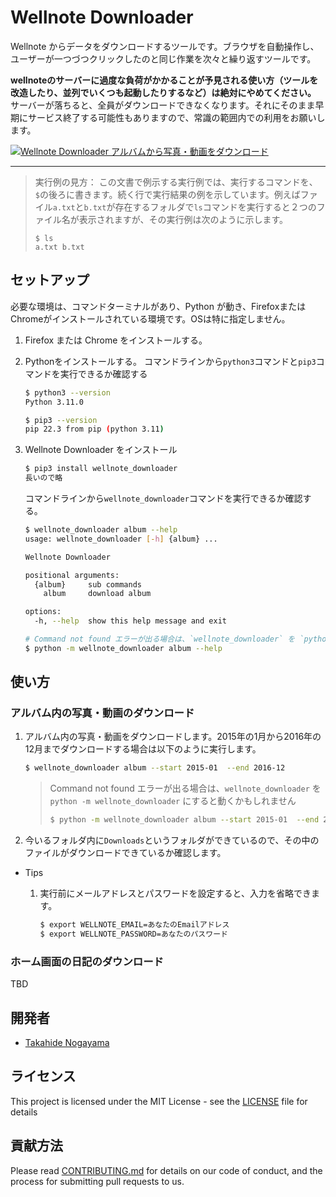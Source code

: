 # Wellnote Downloader



Wellnote からデータをダウンロードするツールです。ブラウザを自動操作し、ユーザーが一つづつクリックしたのと同じ作業を次々と繰り返すツールです。



**wellnoteのサーバーに過度な負荷がかかることが予見される使い方（ツールを改造したり、並列でいくつも起動したりするなど）は絶対にやめてください。** サーバーが落ちると、全員がダウンロードできなくなります。それにそのまま早期にサービス終了する可能性もありますので、常識の範囲内での利用をお願いします。



[![Wellnote Downloader アルバムから写真・動画をダウンロード](https://user-images.githubusercontent.com/11750755/206524695-38bffc61-b4ac-4802-a810-13b8cc824e83.png)](https://youtu.be/o0UrRwXwCeI)

----



> 実行例の見方： この文書で例示する実行例では、実行するコマンドを、`$`の後ろに書きます。続く行で実行結果の例を示しています。例えばファイル`a.txt`と`b.txt`が存在するフォルダで`ls`コマンドを実行すると２つのファイル名が表示されますが、その実行例は次のように示します。
>
> ```
> $ ls
> a.txt b.txt



## セットアップ



必要な環境は、コマンドターミナルがあり、Python が動き、FirefoxまたはChromeがインストールされている環境です。OSは特に指定しません。



1. Firefox または Chrome をインストールする。
2. Pythonをインストールする。
    コマンドラインから`python3`コマンドと`pip3`コマンドを実行できるか確認する
    
    ```sh
    $ python3 --version
    Python 3.11.0
    
    $ pip3 --version 
    pip 22.3 from pip (python 3.11)
    ```
3. Wellnote Downloader をインストール
    ```bash
    $ pip3 install wellnote_downloader
    長いので略
    ```
    
    コマンドラインから`wellnote_downloader`コマンドを実行できるか確認する。
    ```sh
    $ wellnote_downloader album --help
    usage: wellnote_downloader [-h] {album} ...
    
    Wellnote Downloader
    
    positional arguments:
      {album}     sub commands
        album     download album
    
    options:
      -h, --help  show this help message and exit
    
    # Command not found エラーが出る場合は、`wellnote_downloader` を `python -m wellnote_downloader` にすると動くかもしれません
    $ python -m wellnote_downloader album --help
    
    ```



## 使い方



### アルバム内の写真・動画のダウンロード



1. アルバム内の写真・動画をダウンロードします。2015年の1月から2016年の12月までダウンロードする場合は以下のように実行します。
    ```sh
    $ wellnote_downloader album --start 2015-01  --end 2016-12
    ```

    
    
    > Command not found エラーが出る場合は、`wellnote_downloader` を `python -m wellnote_downloader` にすると動くかもしれません
    > ```sh
    > $ python -m wellnote_downloader album --start 2015-01  --end 2016-12
    > ```
    
    
    
2. 今いるフォルダ内に`Downloads`というフォルダができているので、その中のファイルがダウンロードできているか確認します。






- Tips

    1. 実行前にメールアドレスとパスワードを設定すると、入力を省略できます。
        ```sh
        $ export WELLNOTE_EMAIL=あなたのEmailアドレス
        $ export WELLNOTE_PASSWORD=あなたのパスワード
        ```



### ホーム画面の日記のダウンロード



TBD



## 開発者

- [Takahide Nogayama](https://github.com/nogayama)

## ライセンス

This project is licensed under the MIT License - see the [LICENSE](./LICENSE) file for details



## 貢献方法

Please read [CONTRIBUTING.md](./CONTRIBUTING.md) for details on our code of conduct, and the process for submitting pull requests to us.
